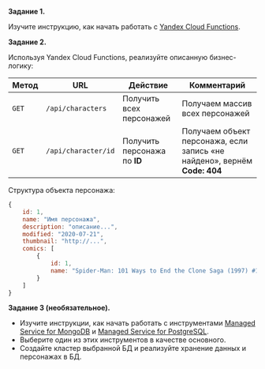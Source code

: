 **Задание 1.**

Изучите инструкцию, как начать работать с [Yandex Cloud Functions](https://yandex.cloud/ru/docs/functions/).

**Задание 2.**

Используя Yandex Cloud Functions, реализуйте описанную бизнес-логику:

| Метод     | URL                     | Действие                     | Комментарий                                    |
| --------- | ----------------------- | ---------------------------- | ---------------------------------------------- |
| ```GET``` | ```/api/characters```   | Получить всех персонажей     | Получаем массив всех персонажей                |
| ```GET``` | ```/api/character/id``` | Получить персонажа по **ID** | Получаем объект персонажа, если запись «не найдено», вернём **Code: 404** |

Структура объекта персонажа:

```javascript
{
    id: 1,
    name: "Имя персонажа",
    description: "описание...",
    modified: "2020-07-21",
    thumbnail: "http://...",
    comics: [
        {
            id: 1,
            name: "Spider-Man: 101 Ways to End the Clone Saga (1997) #1"
        }
    ]
}
```

**Задание 3 (необязательное).**

- Изучите инструкции, как начать работать с инструментами [Managed Service for MongoDB](https://yandex.cloud/ru/docs/managed-mongodb/quickstart) и [Managed Service for PostgreSQL](https://yandex.cloud/ru/docs/managed-postgresql/quickstart?utm_source=console).
- Выберите один из этих инструментов в качестве основного.
- Создайте кластер выбранной БД и реализуйте хранение данных и персонажах в БД.